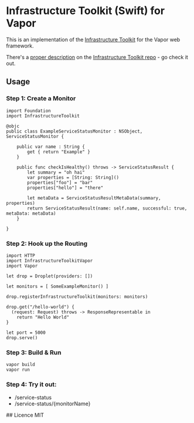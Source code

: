 # Infrastructure Toolkit (Swift) for Vapor

This is an implementation of the [Infrastructure Toolkit](https://github.com/tombuildsstuff/infrastructure-toolkit-swift) for the Vapor web framework.

There's a [proper description](https://github.com/tombuildsstuff/infrastructure-toolkit-swift#fundamentals) on the [Infrastructure Toolkit repo](https://github.com/tombuildsstuff/infrastructure-toolkit-swift) - go check it out.

## Usage

### Step 1: Create a Monitor

```
import Foundation
import InfrastructureToolkit

@objc
public class ExampleServiceStatusMonitor : NSObject, ServiceStatusMonitor {

    public var name : String {
        get { return "Example" }
    }

    public func checkIsHealthy() throws -> ServiceStatusResult {
        let summary = "oh hai"
        var properties = [String: String]()
        properties["foo"] = "bar"
        properties["hello"] = "there"

        let metaData = ServiceStatusResultMetaData(summary, properties)
        return ServiceStatusResult(name: self.name, successful: true, metaData: metaData)
    }
    
}

```

### Step 2: Hook up the Routing

```
import HTTP
import InfrastructureToolkitVapor
import Vapor

let drop = Droplet(providers: [])

let monitors = [ SomeExampleMonitor() ]

drop.registerInfrastructureToolkit(monitors: monitors)

drop.get("/hello-world") {
  (request: Request) throws -> ResponseRepresentable in
    return "Hello World"
}

let port = 5000
drop.serve()

```

### Step 3: Build & Run
```
vapor build
vapor run
```

### Step 4: Try it out:
 - /service-status
 - /service-status/{monitorName}

## Licence
MIT
